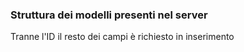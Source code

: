 ### Struttura dei modelli presenti nel server


Tranne l'ID il resto dei campi è richiesto in inserimento

